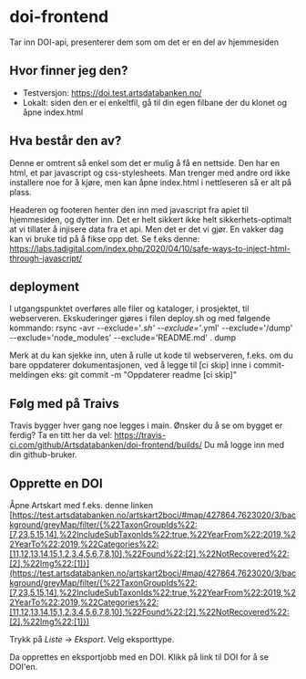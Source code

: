 # doi-frontend
Tar inn DOI-api, presenterer dem som om det er en del av hjemmesiden

## Hvor finner jeg den?
- Testversjon: https://doi.test.artsdatabanken.no/
- Lokalt: siden den er ei enkeltfil, gå til din egen filbane der du klonet og åpne index.html

## Hva består den av?
Denne er omtrent så enkel som det er mulig å få en nettside. Den har en html, et par javascript og css-stylesheets. Man trenger med andre ord ikke installere noe for å kjøre, men kan åpne index.html i nettleseren så er alt på plass. 

Headeren og footeren henter den inn med javascript fra apiet til hjemmesiden, og dytter inn. Det er helt sikkert ikke helt sikkerhets-optimalt at vi tillater å injisere data fra et api. Men det er det vi gjør. En vakker dag kan vi bruke tid på å fikse opp det. Se f.eks denne:
https://labs.tadigital.com/index.php/2020/04/10/safe-ways-to-inject-html-through-javascript/

## deployment
I utgangspunktet overføres alle filer og kataloger, i prosjektet, til webserveren. Ekskuderinger gjøres i filen deploy.sh og med følgende kommando:
rsync -avr --exclude='*.sh' --exclude='*.yml' --exclude='/dump' --exclude='node_modules' --exclude='README.md' . dump

Merk at du kan sjekke inn, uten å rulle ut kode til webserveren, f.eks. om du bare oppdaterer dokumentasjonen, ved å legge til [ci skip] inne i commit-meldingen eks:
git commit -m "Oppdaterer readme [ci skip]"

## Følg med på Traivs
Travis bygger hver gang noe legges i main. 
Ønsker du å se om bygget er ferdig? 
Ta en titt her da vel:
https://travis-ci.com/github/Artsdatabanken/doi-frontend/builds/
Du må logge inn med din github-bruker.

## Opprette en DOI
Åpne Artskart med f.eks. denne linken [https://test.artsdatabanken.no/artskart2boci/#map/427864,7623020/3/background/greyMap/filter/{%22TaxonGroupIds%22:[7,23,5,15,14],%22IncludeSubTaxonIds%22:true,%22YearFrom%22:2019,%22YearTo%22:2019,%22Categories%22:[11,12,13,14,15,1,2,3,4,5,6,7,8,10],%22Found%22:[2],%22NotRecovered%22:[2],%22Img%22:[1]}](https://test.artsdatabanken.no/artskart2boci/#map/427864,7623020/3/background/greyMap/filter/{%22TaxonGroupIds%22:[7,23,5,15,14],%22IncludeSubTaxonIds%22:true,%22YearFrom%22:2019,%22YearTo%22:2019,%22Categories%22:[11,12,13,14,15,1,2,3,4,5,6,7,8,10],%22Found%22:[2],%22NotRecovered%22:[2],%22Img%22:[1]})

Trykk på _Liste_ -> _Eksport_. Velg eksporttype.

Da opprettes en eksportjobb med en DOI. Klikk på link til DOI for å se DOI'en.

